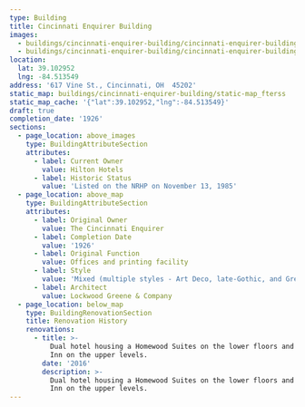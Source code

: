 ```yaml
---
type: Building
title: Cincinnati Enquirer Building
images:
  - buildings/cincinnati-enquirer-building/cincinnati-enquirer-building-0_zmlz16
  - buildings/cincinnati-enquirer-building/cincinnati-enquirer-building-1_lpds5e
location:
  lat: 39.102952
  lng: -84.513549
address: '617 Vine St., Cincinnati, OH  45202'
static_map: buildings/cincinnati-enquirer-building/static-map_fterss
static_map_cache: '{"lat":39.102952,"lng":-84.513549}'
draft: true
completion_date: '1926'
sections:
  - page_location: above_images
    type: BuildingAttributeSection
    attributes:
      - label: Current Owner
        value: Hilton Hotels
      - label: Historic Status
        value: 'Listed on the NRHP on November 13, 1985'
  - page_location: above_map
    type: BuildingAttributeSection
    attributes:
      - label: Original Owner
        value: The Cincinnati Enquirer
      - label: Completion Date
        value: '1926'
      - label: Original Function
        value: Offices and printing facility
      - label: Style
        value: 'Mixed (multiple styles - Art Deco, late-Gothic, and Greek influences)'
      - label: Architect
        value: Lockwood Greene & Company
  - page_location: below_map
    type: BuildingRenovationSection
    title: Renovation History
    renovations:
      - title: >-
          Dual hotel housing a Homewood Suites on the lower floors and a Hampton
          Inn on the upper levels.
        date: '2016'
        description: >-
          Dual hotel housing a Homewood Suites on the lower floors and a Hampton
          Inn on the upper levels.
---
```

